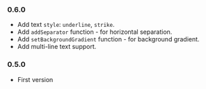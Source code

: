 ### 0.6.0
* Add text `style`: `underline`, `strike`.
* Add `addSeparator` function - for horizontal separation.
* Add `setBackgroundGradient` function - for background gradient.
* Add multi-line text support.

### 0.5.0
* First version